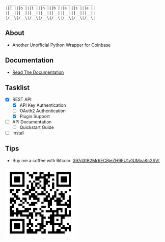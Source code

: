```
 ____ ____ ____ ____ ____ ____ ____ ____ 
||C |||o |||i |||n |||b |||a |||s |||e ||
||__|||__|||__|||__|||__|||__|||__|||__||
|/__\|/__\|/__\|/__\|/__\|/__\|/__\|/__\|
```

## About
- Another Unofficial Python Wrapper for Coinbase 

## Documentation
- [Read The Documentation](https://github.com/teleprint-me/coinbase/tree/main/docs)

## Tasklist
- [x] REST API
    - [x] API Key Authentication
    - [ ] OAuth2 Authentication
    - [x] Plugin Support
- [ ] API Documentation
    - [ ] Quickstart Guide
- [ ] Install

## Tips

- Buy me a coffee with Bitcoin: [397d3tB2Mr6ECBjeZH9FU1v1UMnaKc2SVt](https://www.blockchain.com/btc/address/397d3tB2Mr6ECBjeZH9FU1v1UMnaKc2SVt)

![Bitcoin QR Code](https://github.com/teleprint-me/coinbase/blob/main/assets/qr-bitcoin.png?raw=true)

